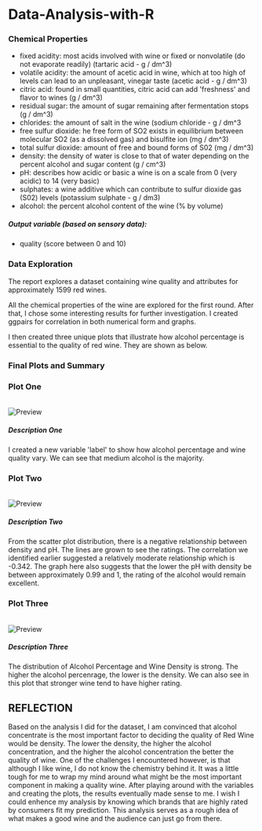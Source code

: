# Data-Analysis-with-R
<h3> Chemical Properties </h3>
<ul>
<li>fixed acidity: most acids involved with wine or fixed or nonvolatile (do not evaporate readily) (tartaric acid - g / dm^3)</li>
<li>volatile acidity: the amount of acetic acid in wine, which at too high of levels can lead to an unpleasant, vinegar taste (acetic acid - g / dm^3)</li>
<li>citric acid: found in small quantities, citric acid can add 'freshness' and flavor to wines (g / dm^3)</li>
<li>residual sugar: the amount of sugar remaining after fermentation stops (g / dm^3)</li>
<li>chlorides: the amount of salt in the wine (sodium chloride - g / dm^3</li>
<li>free sulfur dioxide: he free form of SO2 exists in equilibrium between molecular SO2 (as a dissolved gas) and bisulfite ion (mg / dm^3)</li>
<li>total sulfur dioxide: amount of free and bound forms of S02 (mg / dm^3)</li>
<li>density: the density of water is close to that of water depending on the percent alcohol and sugar content (g / cm^3)</li>
<li>pH: describes how acidic or basic a wine is on a scale from 0 (very acidic) to 14 (very basic)</li>
<li>sulphates: a wine additive which can contribute to sulfur dioxide gas (S02) levels (potassium sulphate - g / dm3)</li>
<li>alcohol: the percent alcohol content of the wine (% by volume)</li>
</ul>
<h5>Output variable (based on sensory data):</h5>
<ul>
<li>quality (score between 0 and 10)</li>
</ul>
<h3> Data Exploration </h3>
The report explores a dataset containing wine quality and attributes for approximately 1599 red wines. 

All the chemical properties of the wine are explored for the first round. 
After that, I chose some interesting results for further investigation.
I created ggpairs for correlation in both numerical form and graphs. 



I then created three unique plots that illustrate how alcohol percentage is essential to the quality of red wine.
They are shown as below.
<h3>Final Plots and Summary</h3>

<h3>Plot One</h3>

<br>![Preview](https://github.com/jtsou/Data-Analysis-with-R/blob/master/Wine%20Density%20and%20Alcohol%20Percentage.png)<br>

<h5>Description One</h5>
<p>I created a new variable 'label' to show how alcohol percentage and wine quality vary. We can see that medium alcohol is the majority.</p>

<h3>Plot Two</h3>

<br>![Preview](https://github.com/jtsou/Data-Analysis-with-R/blob/master/Density%20and%20pH.png)<br>

<h5>Description Two</h5>
<p>From the scatter plot distribution, there is a negative relationship between density and pH. The lines are grown to see the ratings. The correlation we identified earlier suggested a relatively moderate relationship which is -0.342. The graph here also suggests that the lower the pH with density be between approximately 0.99 and 1, the rating of the alcohol would remain excellent.</p>

<h3>Plot Three</h3>

<br>![Preview](https://github.com/jtsou/Data-Analysis-with-R/blob/master/Wine%20and%20percent%20dist.png)<br>

<h5>Description Three</h5>
<p>The distribution of Alcohol Percentage and Wine Density is strong. The higher the alcohol percenrage, the lower is the density. We can also see in this plot that stronger wine tend to have higher rating.</p>

<h2> REFLECTION </h2>
<p>Based on the analysis I did for the dataset, I am convinced that alcohol concentrate is the most important factor to deciding the quality of Red Wine would be density. The lower the density, the higher the alcohol concentration, and the higher the alcohol concentration the better the quality of wine. One of the challenges I encountered however, is that although I like wine, I do not know the chemistry behind it. It was a little tough for me to wrap my mind around what might be the most important component in making a quality wine. After playing around with the variables and creating the plots, the results eventually made sense to me. I wish I could enhence my analysis by knowing which brands that are highly rated by consumers fit my prediction. This analysis serves as a rough idea of what makes a good wine and the audience can just go from there.</p>
